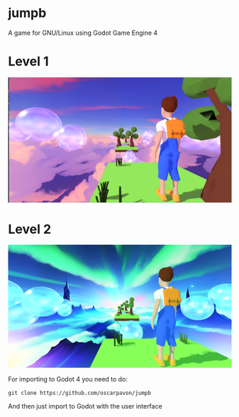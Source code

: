 # jumpb
A game for GNU/Linux using Godot Game Engine 4
# Level 1
![image1](jumpb1.png)
# Level 2
![image1](jumpb2.png)

For importing to Godot 4 you need to do:
```
git clone https://github.com/oscarpavon/jumpb
```
And then just import to Godot with the user interface
